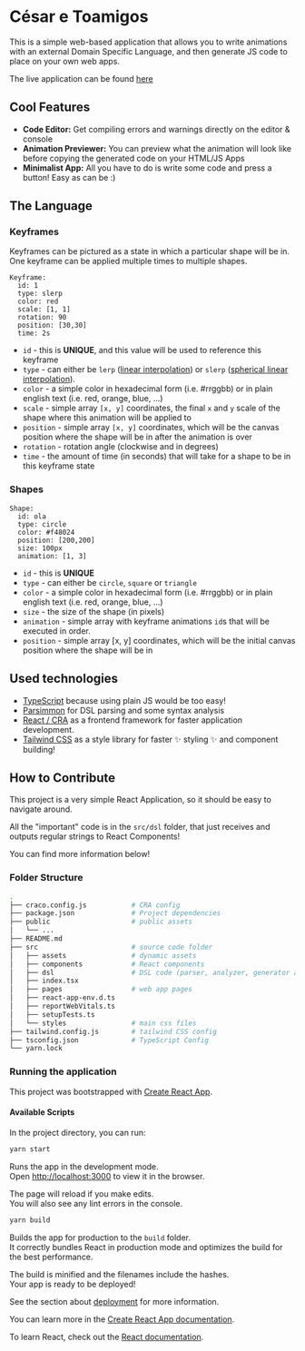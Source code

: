 # César e Toamigos

This is a simple web-based application that allows you to write animations with an external Domain Specific Language, and then generate JS code to place on your own web apps.

The live application can be found [here](https://loving-elion-58a47c.netlify.app/)

## Cool Features

- **Code Editor:** Get compiling errors and warnings directly on the editor & console
- **Animation Previewer:** You can preview what the animation will look like before copying the generated code on your HTML/JS Apps
- **Minimalist App:** All you have to do is write some code and press a button! Easy as can be :)

## The Language

### Keyframes

Keyframes can be pictured as a state in which a particular shape will be in. One keyframe can be applied multiple times to multiple shapes.

```
Keyframe:
  id: 1
  type: slerp
  color: red
  scale: [1, 1]
  rotation: 90
  position: [30,30]
  time: 2s
```

- `id` - this is **UNIQUE**, and this value will be used to reference this keyframe
- `type` - can either be `lerp` ([linear interpolation](https://en.wikipedia.org/wiki/Linear_interpolation)) or `slerp` ([spherical linear interpolation](https://en.wikipedia.org/wiki/Slerp)).
- `color` - a simple color in hexadecimal form (i.e. #rrggbb) or in plain english text (i.e. red, orange, blue, ...)
- `scale` - simple array `[x, y]` coordinates, the final `x` and `y` scale of the shape where this animation will be applied to
- `position` - simple array `[x, y]` coordinates, which will be the canvas position where the shape will be in after the animation is over
- `rotation` - rotation angle (clockwise and in degrees) 
- `time` - the amount of time (in seconds) that will take for a shape to be in this keyframe state

### Shapes

```
Shape:
  id: ola
  type: circle
  color: #f48024
  position: [200,200]
  size: 100px
  animation: [1, 3]
```

- `id` - this is **UNIQUE**
- `type` - can either be `circle`, `square` or `triangle`
- `color` - a simple color in hexadecimal form (i.e. #rrggbb) or in plain english text (i.e. red, orange, blue, ...)
- `size` - the size of the shape (in pixels)
- `animation` - simple array with keyframe animations `id`s that will be executed in order.
- `position` - simple array [x, y] coordinates, which will be the initial canvas position where the shape will be in
## Used technologies

- [TypeScript](https://www.typescriptlang.org/) because using plain JS would be too easy!
- [Parsimmon](https://github.com/jneen/parsimmon) for DSL parsing and some syntax analysis
- [React / CRA](https://github.com/facebook/create-react-app) as a frontend framework for faster application development.
- [Tailwind CSS](https://tailwindcss.com/) as a style library for faster :sparkles: styling :sparkles: and component building!

## How to Contribute

This project is a very simple React Application, so it should be easy to navigate around.

All the "important" code is in the `src/dsl` folder, that just receives and outputs regular strings to React Components!

You can find more information below!

### Folder Structure

```bash
.
├── craco.config.js           # CRA config
├── package.json              # Project dependencies
├── public                    # public assets
│   └── ...
├── README.md
├── src                       # source code folder
│   ├── assets                # dynamic assets
│   ├── components            # React components
│   ├── dsl                   # DSL code (parser, analyzer, generator and animation)
│   ├── index.tsx
│   ├── pages                 # web app pages
│   ├── react-app-env.d.ts
│   ├── reportWebVitals.ts
│   ├── setupTests.ts
│   └── styles                # main css files
├── tailwind.config.js        # tailwind CSS config
├── tsconfig.json             # TypeScript Config
└── yarn.lock
```

### Running the application

This project was bootstrapped with [Create React App](https://github.com/facebook/create-react-app).

#### Available Scripts

In the project directory, you can run:

```bash
yarn start
```

Runs the app in the development mode.\
Open [http://localhost:3000](http://localhost:3000) to view it in the browser.

The page will reload if you make edits.\
You will also see any lint errors in the console.

```bash
yarn build
```

Builds the app for production to the `build` folder.\
It correctly bundles React in production mode and optimizes the build for the best performance.

The build is minified and the filenames include the hashes.\
Your app is ready to be deployed!

See the section about [deployment](https://facebook.github.io/create-react-app/docs/deployment) for more information.

You can learn more in the [Create React App documentation](https://facebook.github.io/create-react-app/docs/getting-started).

To learn React, check out the [React documentation](https://reactjs.org/).
